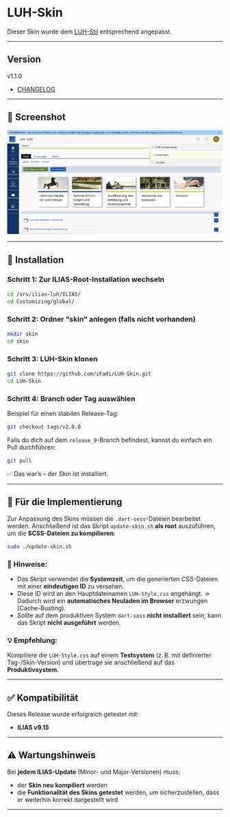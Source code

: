 # LUH-Skin

Dieser Skin wurde dem [LUH-Stil](https://www.uni-hannover.de/) entsprechend angepasst.

---

## Version
v1.1.0

* [CHANGELOG](CHANGELOG.md)

---

## 📸 Screenshot
![Screenshot](screenshots/luh-skin-release_9-1.png)

---

## 📁 Installation

### Schritt 1: Zur ILIAS-Root-Installation wechseln

```bash
cd /srv/ilias-luh/ILIAS/
cd Customizing/global/
```

### Schritt 2: Ordner "skin" anlegen (falls nicht vorhanden)

```bash
mkdir skin
cd skin
```

### Schritt 3: LUH-Skin klonen

```bash
git clone https://github.com/iFadi/LUH-Skin.git
cd LUH-Skin
```

### Schritt 4: Branch oder Tag auswählen

Beispiel für einen stabilen Release-Tag:

```bash
git checkout tags/v2.0.0
```

Falls du dich auf dem `release_9`-Branch befindest, kannst du einfach ein Pull durchführen:

```bash
git pull
```

✅ Das war’s – der Skin ist installiert.

---

## 🔧 Für die Implementierung

Zur Anpassung des Skins müssen die `.dart-sess`-Dateien bearbeitet werden. Anschließend ist das Skript `update-skin.sh` **als root** auszuführen, um die **SCSS-Dateien zu kompilieren**:

```bash
sudo ./update-skin.sh
```

### 📌 Hinweise:

* Das Skript verwendet die **Systemzeit**, um die generierten CSS-Dateien mit einer **eindeutigen ID** zu versehen.
* Diese ID wird an den Hauptdateinamen `LUH-Style.css` angehängt. → Dadurch wird ein **automatisches Neuladen im Browser** erzwungen (Cache-Busting).
* Sollte auf dem produktiven System `dart-sass` **nicht installiert** sein, kann das Skript **nicht ausgeführt** werden.

### 💡 Empfehlung:

Kompiliere die `LUH-Style.css` auf einem **Testsystem** (z. B. mit definierter Tag-/Skin-Version) und übertrage sie anschließend auf das **Produktivsystem**.

---

## ✅ Kompatibilität

Dieses Release wurde erfolgreich getestet mit:

* **ILIAS v9.15**

---

## ⚠️ Wartungshinweis

Bei **jedem ILIAS-Update** (Minor- und Major-Versionen) muss:

* der **Skin neu kompiliert** werden
* die **Funktionalität des Skins getestet** werden, um sicherzustellen, dass er weiterhin korrekt dargestellt wird

---
